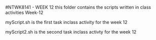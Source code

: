 #NTWK8141 - WEEK 12
this folder contains the scripts written in class activities Week-12


myScript.sh is the first task inclass activity for the week 12 

myScript2.sh is the second task inclass activty for the week 12
